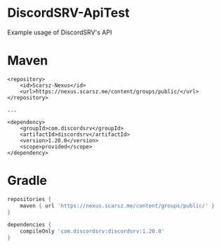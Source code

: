 # DiscordSRV-ApiTest
Example usage of DiscordSRV's API

# Maven
```
<repository>
    <id>Scarsz-Nexus</id>
    <url>https://nexus.scarsz.me/content/groups/public/</url>
</repository>

...

<dependency>
    <groupId>com.discordsrv</groupId>
    <artifactId>discordsrv</artifactId>
    <version>1.20.0</version>
    <scope>provided</scope>
</dependency>
```

# Gradle
```groovy
repositories {
    maven { url 'https://nexus.scarsz.me/content/groups/public/' }
}

dependencies {
    compileOnly 'com.discordsrv:discordsrv:1.20.0'
}
```
